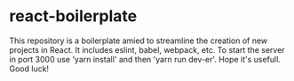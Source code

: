 # react-boilerplate

This repository is a boilerplate amied to streamline the creation of new projects in React.
It includes eslint, babel, webpack, etc.
To start the server in port 3000 use 'yarn install' and then 'yarn run dev-er'.
Hope it's usefull.
Good luck!
